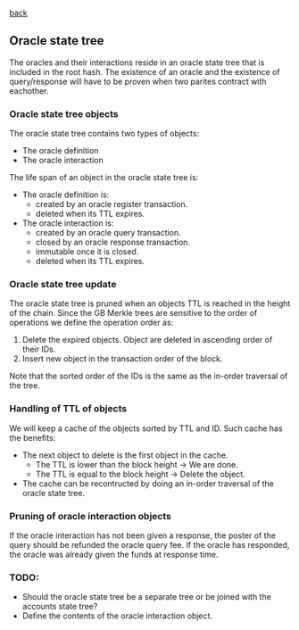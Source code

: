 [back](./oracles.md)
## Oracle state tree

The oracles and their interactions reside in an oracle state tree that
is included in the root hash. The existence of an oracle and the
existence of query/response will have to be proven when two parites
contract with eachother.

### Oracle state tree objects

The oracle state tree contains two types of objects:
- The oracle definition
- The oracle interaction

The life span of an object in the oracle state tree is:
- The oracle definition is:
  - created by an oracle register transaction.
  - deleted when its TTL expires.
- The oracle interaction is:
  - created by an oracle query transaction.
  - closed by an oracle response transaction.
  - immutable once it is closed.
  - deleted when its TTL expires.

### Oracle state tree update

The oracle state tree is pruned when an objects TTL is reached in the
height of the chain. Since the GB Merkle trees are sensitive to the
order of operations we define the operation order as:

1. Delete the expired objects. Object are deleted in ascending order of their IDs.
2. Insert new object in the transaction order of the block.

Note that the sorted order of the IDs is the same as the in-order
traversal of the tree.

### Handling of TTL of objects

We will keep a cache of the objects sorted by TTL and ID. Such cache
has the benefits:
- The next object to delete is the first object in the cache.
  - The TTL is lower than the block height -> We are done.
  - The TTL is equal to the block height -> Delete the object.
- The cache can be recontructed by doing an in-order traversal of the
  oracle state tree.

### Pruning of oracle interaction objects

If the oracle interaction has not been given a response, the poster of
the query should be refunded the oracle query fee. If the oracle has
responded, the oracle was already given the funds at response time.

### TODO:
- Should the oracle state tree be a separate tree or
  be joined with the accounts state tree?
- Define the contents of the oracle interaction object.
